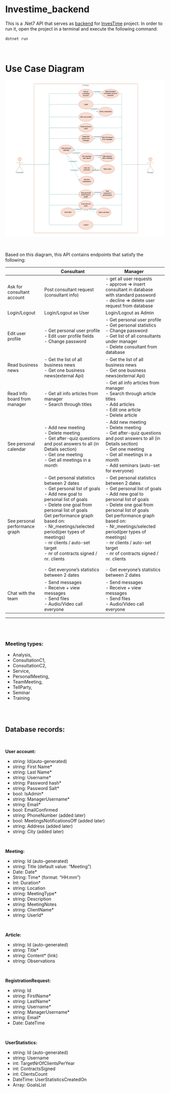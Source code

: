 # Investime_backend
 This is a .Net7 API that serves as <u>backend</u> for <u>InvesTime</u> project. 
In order to run it, open the project in a terminal and execute the following command:
```
dotnet run
```

<br>


# Use Case Diagram
![UseCase Diagram](InvesTime.Backend/assets/InvesTime.png "UseCase Diagram")

<br>

Based on this diagram, this API contains endpoints that satisfy the following:


|                               | Consultant                    |Manager                     |
|------------------------------ | ----------------------------- | -------------------------- |
|Ask for consultant account     | Post consultant request (consultant info)| - get all user requests<br> - approve => insert consultant in database with standard password <br> - decline => delete user request from database|
|Login/Logout                   | Login/Logout as User          |Login/Logout as Admin       |
|Edit user profile              | - Get personal user profile <br> - Edit user profile fields<br> - Change password| -	Get personal user profile <br> - Get personal statistics <br> - Change password<br> -	Get list of all consultants under manager<br> - Delete consultant from database|
|Read business news             | - Get the list of all business news<br> -	Get one business news(external Api)| - Get the list of all business news<br> -	Get one business news(external Api)|
|Read Info board from manager   | - Get all info articles from manager<br> - Search through titles| -	Get all info articles from manager<br> - Search through article titles <br> - Add articles <br> - Edit one article <br> - Delete article|
|See personal calendar          |- Add new meeting<br> - Delete meeting <br> - Get after-quiz questions and post answers to all (in Details section) <br> - Get one meeting <br> - Get all meetings in a month<br>|- Add new meeting<br> - Delete meeting <br> - Get after-quiz questions and post answers to all (in Details section) <br> - Get one meeting <br> - Get all meetings in a month<br> -  Add seminars (auto-set for everyone)|
|See personal performance graph | - Get personal statistics between 2 dates <br> - Get personal list of goals <br> - Add new goal to personal list of goals <br> - Delete one goal from personal list of goals <br>Get performance graph based on: <br>- Nr_meetings/selected period(per types of meetings) <br> - nr clients / auto-set target <br> - nr of contracts signed / nr. clients <br> <br>- Get everyone’s statistics between 2 dates| - Get personal statistics between 2 dates <br> - Get personal list of goals <br> - Add new goal to personal list of goals <br> - Delete one goal from personal list of goals <br>Get performance graph based on: <br>- Nr_meetings/selected period(per types of meetings) <br> - nr clients / auto-set target <br> - nr of contracts signed / nr. clients <br> <br>- Get everyone’s statistics between 2 dates|
|Chat with the team             | -	Send messages<br> - Receive + view messages<br> - Send files<br> - Audio/Video call everyone|  -	Send messages<br> - Receive + view messages<br> - Send files<br> - Audio/Video call everyone|
------------------------------------------------------------------------------------------------------------------------------------------------------------------------------------------------------------------------------------------------------------------------------------------------------------------------------------------------------------------------------------------------------------------------------------------------------------------------------------

<br><br>


### Meeting types:
* Analysis,
* ConsultationC1,
* ConsultationC2,
* Service,
* PersonalMeeting,
* TeamMeeting,
* TellParty,
* Seminar
* Training

<br><br>

## Database records:
<br>

<b>User account:</b>
-	string: Id(auto-generated)
-	string: First Name*
-	string: Last Name*
-	string: Username*
-	string: Password hash*
-	string: Password Salt*
-	bool:   IsAdmin*
-	string: ManagerUsername*
-	string: Email*
-	bool:   EmailConfirmed
-	string: PhoneNumber (added later)
-	bool:   MeetingsNotificationsOff (added later)
-   string: Address (added later)
-   string: City (added later)
<br>

<b>Meeting:</b>
-	string: Id (auto-generated)
-	string: Title (default value: “Meeting”)
-	Date:   Date*
-	String: Time* (format: “HH:mm”)
-	Int:    Duration*
-	string: Location
-	string: MeetingType*
-	string: Description
-	string: MeetingNotes
-	string: ClientName*
-	string: UserId*
<br>

<b>Article:</b>
-   string: Id (auto-generated)
-	string: Title*
-	string: Content* (link)
-	string: Observations
<br>

<b>RegistrationRequest:</b>
-   string: Id
-   string: FirstName*
-   string: LastName*
-   string: Username*
-   string: ManagerUsername*
-   string: Email*
-   Date: DateTime
<br>

<b>UserStatistics:</b>
-   string: Id (auto-generated)
-   string: Username
-	int:    TargetNrOfClientsPerYear
-	int:    ContractsSigned
-	int:    ClientsCount
-	DateTime: UserStatisticsCreatedOn
-	Array<string>: GoalsList
<br>
